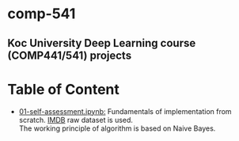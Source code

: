 # comp-541
Koc University Deep Learning course (COMP441/541) projects
---
# Table of Content
- [01-self-assessment.ipynb:](https://github.com/gamzekecibas/comp-541/blob/main/01-self-assessment.ipynb) Fundamentals of implementation from scratch. [IMDB](stanford.edu/~amaas/data/sentiment) raw dataset is used.  
The working principle of algorithm is based on Naive Bayes.   
